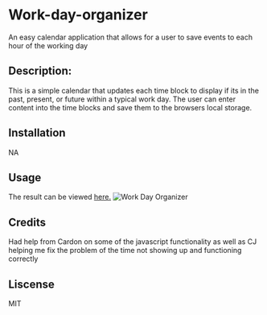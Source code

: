 # Work-day-organizer
An easy calendar application that allows for a user to save events to each hour of the working day

## Description:
This is a simple calendar that updates each time block to display if its in the past, present, or future within a typical work day. The user can enter content into the time blocks and save them to the browsers local storage.

## Installation
NA

## Usage 
The result can be viewed [here.](https://crypticsurfer.github.io/Work-day-organizer/)
![Work Day Organizer](https://github.com/crypticsurfer/Work-day-organizer/assets/130003418/edcd90ef-057c-469e-80a8-3ea69bbfce09)

## Credits
Had help from Cardon on some of the javascript functionality as well as CJ helping me fix the problem of the time not showing up and functioning correctly

## Liscense
MIT
